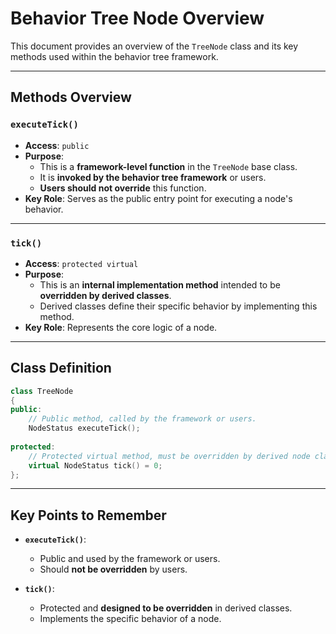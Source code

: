 # Behavior Tree Node Overview

This document provides an overview of the `TreeNode` class and its key methods used within the behavior tree framework.

---

## Methods Overview

### `executeTick()`

- **Access**: `public`
- **Purpose**: 
  - This is a **framework-level function** in the `TreeNode` base class.
  - It is **invoked by the behavior tree framework** or users.
  - **Users should not override** this function.
- **Key Role**: Serves as the public entry point for executing a node's behavior.

---

### `tick()`

- **Access**: `protected virtual`
- **Purpose**:
  - This is an **internal implementation method** intended to be **overridden by derived classes**.
  - Derived classes define their specific behavior by implementing this method.
- **Key Role**: Represents the core logic of a node.

---

## Class Definition

```cpp
class TreeNode 
{
public:
    // Public method, called by the framework or users.
    NodeStatus executeTick();
    
protected:
    // Protected virtual method, must be overridden by derived node classes.
    virtual NodeStatus tick() = 0;
};
```

---

## Key Points to Remember

- **`executeTick()`**:
  - Public and used by the framework or users.
  - Should **not be overridden** by users.
  
- **`tick()`**:
  - Protected and **designed to be overridden** in derived classes.
  - Implements the specific behavior of a node.
